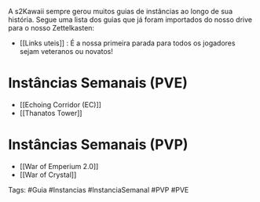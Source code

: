 A s2Kawaii sempre gerou muitos guias de instâncias ao longo de sua história. Segue uma lista dos guias que já foram importados do nosso drive para o nosso Zettelkasten:


- [[Links uteis]] : É a nossa primeira parada para todos os jogadores sejam veteranos ou novatos!

# Instâncias Semanais (PVE)
- [[Echoing Corridor (EC)]]
- [[Thanatos Tower]]

# Instâncias Semanais (PVP)
- [[War of Emperium 2.0]]
- [[War of Crystal]]



Tags: #Guia #Instancias #InstanciaSemanal #PVP #PVE